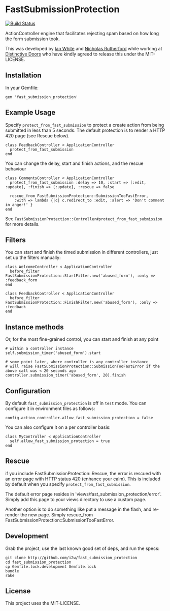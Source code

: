 # FastSubmissionProtection

[![Build Status](https://secure.travis-ci.org/i2w/fast_submission_protection.png?branch=master)](http://travis-ci.org/i2w/timed_spam_rejection)

ActionController engine that facilitates rejecting spam based on how long the form submission took.

This was developed by [Ian White](http://github.com/ianwhite) and [Nicholas Rutherford](http://github.com/nruth) while working at [Distinctive Doors](http://distinctivedoors.co.uk) who have kindly agreed to release this under the MIT-LICENSE.

## Installation

In your Gemfile:

    gem 'fast_submission_protection'

## Example Usage

Specify `protect_from_fast_submission` to protect a create action from being submitted in less than 5 seconds.  The default protection is
to render a HTTP 420 page (see Rescue below).

    class FeedbackController < ApplicationController
      protect_from_fast_submission 
    end

You can change the delay, start and finish actions, and the rescue behaviour

    class CommentsController < ApplicationController
      protect_from_fast_submission :delay => 10, :start => [:edit, :update], :finish => [:update], :rescue => false
      
      rescue_from FastSubmissionProtection::SubmissionTooFastError,
        :with => lambda {|c| c.redirect_to :edit, :alert => 'Don't comment in anger!' }
    end
    
See `FastSubmissionProtection::Controller#protect_from_fast_submission` for more details.

## Filters

You can start and finish the timed submission in different controllers, just set up the filters manually:

    class WelcomeController < ApplicationController
      before_filter FastSubmissionProtection::StartFilter.new('abused_form'), :only => :feedback_form
    end
    
    class FeedbackController < ApplicationController
      before_filter FastSubmissionProtection::FinishFilter.new('abused_form'), :only => :feedback
    end
    
## Instance methods

Or, for the most fine-grained control, you can start and finish at any point

    # within a controller instance
    self.submission_timer('abused_form').start
    
    # some point later, where controller is any controller instance
    # will raise FastSubmissionProtection::SubmissionTooFastError if the above call was < 20 seconds ago
    controller.submission_timer('abused_form', 20).finish
    
    
## Configuration

By default `fast_submission_protection` is off in `test` mode.  You can configure it in environment files as follows:
  
    config.action_controller.allow_fast_submission_protection = false
    
You can also configure it on a per controller basis:

    class MyController < ApplicationController
      self.allow_fast_submission_protection = true
    end

## Rescue

if you include FastSubmissionProtection::Rescue, the error is rescued with an error page with HTTP status 420 (enhance your calm).
This is included by default when you specify `protect_from_fast_submission`.

The default error page resides in 'views/fast_submission_protection/error'.  Simply add this page to your views directory to use a custom page.

Another option is to do something like put a message in the flash, and re-render the new page.  Simply rescue_from FastSubmissionProtection::SubmissionTooFastError.

## Development

Grab the project, use the last known good set of deps, and run the specs:

    git clone http://github.com/i2w/fast_submission_protection
    cd fast_submission_protection
    cp Gemfile.lock.development Gemfile.lock
    bundle
    rake

## License

This project uses the MIT-LICENSE.